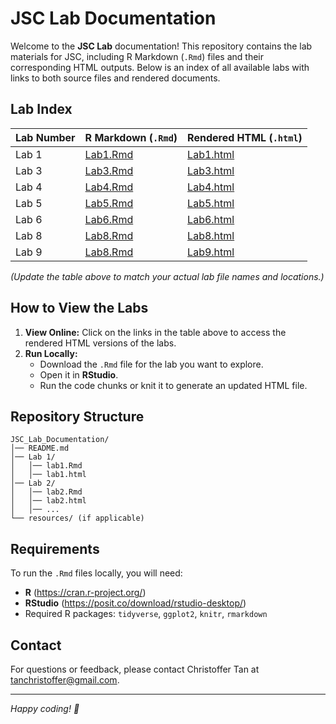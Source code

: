 # JSC Lab Documentation

Welcome to the **JSC Lab** documentation! This repository contains the lab materials for JSC, including R Markdown (`.Rmd`) files and their corresponding HTML outputs. Below is an index of all available labs with links to both source files and rendered documents.

## Lab Index

| Lab Number | R Markdown (`.Rmd`) | Rendered HTML (`.html`) |
|------------|---------------------|-------------------------|
| Lab 1 | [Lab1.Rmd](Lab%201/lab01-hello-R.Rmd) | [Lab1.html](Lab%201/lab01-hello-R.html) |
| Lab 3 | [Lab3.Rmd](labs/Lab3.Rmd) | [Lab3.html](labs/Lab3.html) |
| Lab 4 | [Lab4.Rmd](Lab%204/04-lab-dataviz.Rmd) | [Lab4.html](Lab%204/04-lab-dataviz.html) |
| Lab 5 | [Lab5.Rmd](Lab%205/lab05-wrangling-gam.Rmd) | [Lab5.html](Lab%205/lab05-wrangling-gam.html) |
| Lab 6 | [Lab6.Rmd](Lab%206/06-lab.Rmd) | [Lab6.html](Lab%206/06-lab.html) |
| Lab 8 | [Lab8.Rmd](Lab%208/08lab-text-mining.Rmd) | [Lab8.html](Lab%208/08lab-text-mining.html) |
| Lab 9 | [Lab8.Rmd](Lab%209/lab09-hpc.Rmd) | [Lab9.html](Lab%208/lab09-hpc.html) |

*(Update the table above to match your actual lab file names and locations.)*

## How to View the Labs

1. **View Online:** Click on the links in the table above to access the rendered HTML versions of the labs.
2. **Run Locally:**
   - Download the `.Rmd` file for the lab you want to explore.
   - Open it in **RStudio**.
   - Run the code chunks or knit it to generate an updated HTML file.

## Repository Structure

```
JSC_Lab_Documentation/
│── README.md
│── Lab 1/
│   │── lab1.Rmd
│   │── lab1.html
│── Lab 2/
│   │── lab2.Rmd
│   │── lab2.html
│   │── ...
└── resources/ (if applicable)
```

## Requirements
To run the `.Rmd` files locally, you will need:
- **R** (https://cran.r-project.org/)
- **RStudio** (https://posit.co/download/rstudio-desktop/)
- Required R packages: `tidyverse`, `ggplot2`, `knitr`, `rmarkdown`

## Contact
For questions or feedback, please contact Christoffer Tan at tanchristoffer@gmail.com.

---
*Happy coding! 🎯*
